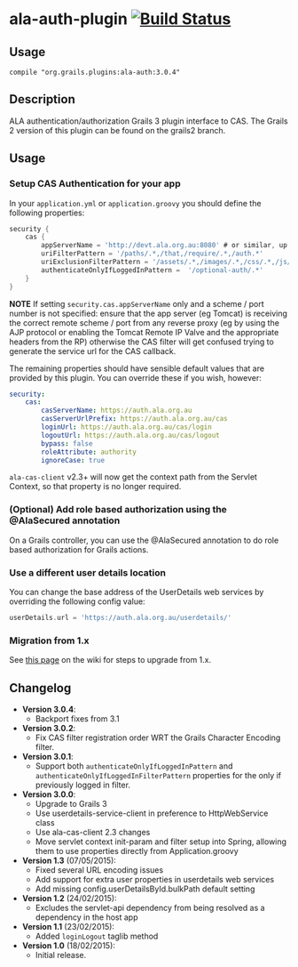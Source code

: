 # ala-auth-plugin [![Build Status](https://travis-ci.org/AtlasOfLivingAustralia/ala-auth-plugin.svg?branch=master)](https://travis-ci.org/AtlasOfLivingAustralia/ala-auth-plugin)
## Usage
```
compile "org.grails.plugins:ala-auth:3.0.4"
```

## Description
ALA authentication/authorization Grails 3 plugin interface to CAS.  The Grails 2 version of this plugin can
be found on the grails2 branch.

## Usage

### Setup CAS Authentication for your app

In your `application.yml` or `application.groovy` you should define the following
properties:

```groovy
security {
    cas {
        appServerName = 'http://devt.ala.org.au:8080' # or similar, up to the request path part
        uriFilterPattern = '/paths/.*,/that,/require/.*,/auth.*'
        uriExclusionFilterPattern = '/assets/.*,/images/.*,/css/.*,/js/.*,/less/.*' # this is the default value
        authenticateOnlyIfLoggedInPattern =  '/optional-auth/.*'
    }
}
```

**NOTE** If setting `security.cas.appServerName` only and a scheme / port number is not specified: ensure that the app
server (eg Tomcat) is receiving the correct remote scheme / port from any reverse proxy (eg by using the AJP protocol
or enabling the Tomcat Remote IP Valve and the appropriate headers from the RP) otherwise the CAS filter will get
confused trying to generate the service url for the CAS callback.

The remaining properties should have sensible default values that are provided by this plugin.  You can
override these if you wish, however:

```yaml
security:
    cas:
        casServerName: https://auth.ala.org.au
        casServerUrlPrefix: https://auth.ala.org.au/cas
        loginUrl: https://auth.ala.org.au/cas/login
        logoutUrl: https://auth.ala.org.au/cas/logout
        bypass: false
        roleAttribute: authority
        ignoreCase: true
```

`ala-cas-client` v2.3+ will now get the context path from the Servlet Context, so that property is
no longer required.

### (Optional) Add role based authorization using the @AlaSecured annotation

On a Grails controller, you can use the @AlaSecured annotation to do role based authorization for
Grails actions.

### Use a different user details location

You can change the base address of the UserDetails web services by overriding the following config value:

```groovy
userDetails.url = 'https://auth.ala.org.au/userdetails/'
```

### Migration from 1.x

See [this page](https://github.com/AtlasOfLivingAustralia/ala-auth-plugin/wiki/1.x-Migration-Guide) on the wiki for steps to upgrade from 1.x.

## Changelog
- **Version 3.0.4**:
  - Backport fixes from 3.1
- **Version 3.0.2**:
  - Fix CAS filter registration order WRT the Grails Character Encoding filter.
- **Version 3.0.1**:
  - Support both `authenticateOnlyIfLoggedInPattern` and `authenticateOnlyIfLoggedInFilterPattern` properties for the only if previously logged in filter.
- **Version 3.0.0**:
  - Upgrade to Grails 3
  - Use userdetails-service-client in preference to HttpWebService class
  - Use ala-cas-client 2.3 changes
  - Move servlet context init-param and filter setup into Spring, allowing them to use properties directly from Application.groovy
- **Version 1.3** (07/05/2015):
  - Fixed several URL encoding issues
  - Add support for extra user properties in userdetails web services
  - Add missing config.userDetailsById.bulkPath default setting
- **Version 1.2** (24/02/2015):
  - Excludes the servlet-api dependency from being resolved as a dependency in the host app
- **Version 1.1** (23/02/2015):
  - Added `loginLogout` taglib method
- **Version 1.0** (18/02/2015):
  - Initial release.
